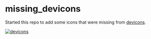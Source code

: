 # missing_devicons

Started this repo to add some icons that were missing from [devicons](https://github.com/devicons/devicon "devicons").

[![devicons](https://img.shields.io/badge/LinkedIn-blue?style=flat&logo=Linkedin&logoColor=white)](https://github.com/devicons/devicon)
